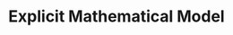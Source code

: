 ---
title: "Explicit Mathematical Model"

categories: ['']

tags: ['Explicit', 'Mathematical', 'Model']

arwords: 'نموذج رياضي صريح'

arexps: []

enwords: ['Explicit Mathematical Model']

enexps: []

arlexicons: 'ن'

enlexicons: 'E'

authors: ['Ruqayya Roshdy']

translators: ['']

citations: 'العربية والذكاء الاصطناعي'

sources: 'مركز الملك عبدالله بن عبدالعزيز الدولي لخدمة اللغة العربية'

word: "true"

slug: ""
---